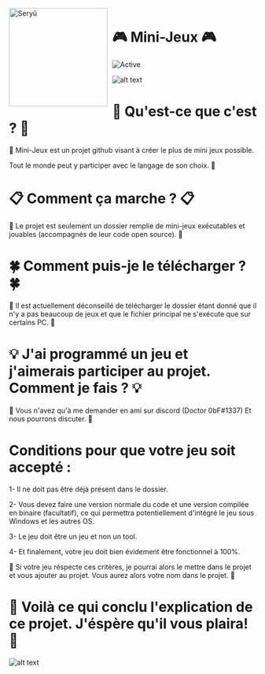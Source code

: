 <img width="200" height="200" align="left" style="float: left; margin: 0 10px 0 0;" alt="Seryû" src="https://media.discordapp.net/attachments/600792687683174405/745823420675129353/image0.gif">

# 🎮 Mini-Jeux 🎮

![Active](https://img.shields.io/badge/📌%20Langages-C,%20Java%20📌-blue)

![alt text](https://i.imgur.com/4M7IWwP.gif)

# 🔰 Qu'est-ce que c'est ? 🔰


🎨 Mini-Jeux est un projet github visant à créer le plus de mini jeux possible.

Tout le monde peut y participer avec le langage de son choix. 🎨

# 📋 Comment ça marche ? 📋

🍁 Le projet est seulement un dossier remplie de mini-jeux exécutables et jouables (accompagnés de leur code open source). 🍁 

# 🍀 Comment puis-je le télécharger ? 🍀

🎉 Il est actuellement déconseillé de télécharger le dossier étant donné que il n'y a pas beaucoup de jeux et que le fichier principal ne s'exécute que sur certains PC. 🎉

# 💡 J'ai programmé un jeu et j'aimerais participer au projet. Comment je fais ? 💡

🍃 Vous n'avez qu'à me demander en ami sur discord (Doctor 0bF#1337) Et nous pourrons discuter. 🍃

# Conditions pour que votre jeu soit accepté :

1- Il ne doit pas être déjà présent dans le dossier.

2- Vous devez faire une version normale du code et une version compilée en binaire (facultatif), ce qui permettra potentiellement d'intégré le jeu sous Windows et les autres OS.

3- Le jeu doit être un jeu et non un tool.

4- Et finalement, votre jeu doit bien évidement être fonctionnel à 100%.


🍭 Si votre jeu réspecte ces critères, je pourrai alors le mettre dans le projet et vous ajouter au projet. Vous aurez alors votre nom dans le projet. 🍭



# 🔮 Voilà ce qui conclu l'explication de ce projet. J'éspère qu'il vous plaira! 🔮

![alt text](https://64.media.tumblr.com/1d68501889e727cc39eb699ea3e220aa/tumblr_omj6dxf96o1qbvovho1_500.gif)
